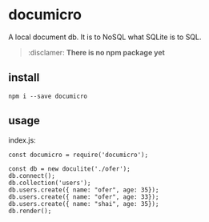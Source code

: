 # documicro
A local document db. It is to NoSQL what SQLite is to SQL.

> :disclamer: **There is no npm package yet**

## install
`npm i --save documicro`

## usage
index.js:
```
const documicro = require('documicro');

const db = new doculite('./ofer');
db.connect();
db.collection('users');
db.users.create({ name: "ofer", age: 35});
db.users.create({ name: "ofer", age: 33});
db.users.create({ name: "shai", age: 35});
db.render();
```
